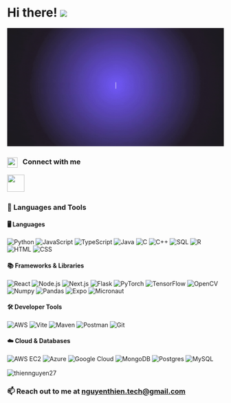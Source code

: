 # Hi there! <img src="https://emojis.slackmojis.com/emojis/images/1536351075/4594/blob-wave.gif" width="25"/>

![Intro](https://github.com/ThienNguyen27/ThienNguyen27/blob/main/images/Intro.gif)

<h3 align="left">
  <img src="https://img.icons8.com/ios-filled/50/chain.png" width="24" height="24" style="vertical-align: middle; margin-right: 8px;" />
  Connect with me
</h3>

<a href="https://linkedin.com/in/thiennguyen27" target="_blank">
  <img src="https://raw.githubusercontent.com/rahuldkjain/github-profile-readme-generator/master/src/images/icons/Social/linked-in-alt.svg" width="40" height="40" />
</a>


### 🧰 Languages and Tools

#### 🖥️ Languages  

![Python](https://img.shields.io/badge/Python-3776AB?style=for-the-badge&logo=python&logoColor=white)   ![JavaScript](https://img.shields.io/badge/JavaScript-F7DF1E?style=for-the-badge&logo=javascript&logoColor=black)   ![TypeScript](https://img.shields.io/badge/TypeScript-3178C6?style=for-the-badge&logo=typescript&logoColor=white)  ![Java](https://img.shields.io/badge/Java-007396?style=for-the-badge&logo=java&logoColor=white)  ![C](https://img.shields.io/badge/C-00599C?style=for-the-badge&logo=c&logoColor=white)  ![C++](https://img.shields.io/badge/C++-00599C?style=for-the-badge&logo=c%2B%2B&logoColor=white)  ![SQL](https://img.shields.io/badge/SQL-4479A1?style=for-the-badge&logo=mysql&logoColor=white)  ![R](https://img.shields.io/badge/R-276DC3?style=for-the-badge&logo=r&logoColor=white)   ![HTML](https://img.shields.io/badge/HTML5-E34F26?style=for-the-badge&logo=html5&logoColor=white)  ![CSS](https://img.shields.io/badge/CSS3-1572B6?style=for-the-badge&logo=css3&logoColor=white) 

#### 📚 Frameworks & Libraries  

![React](https://img.shields.io/badge/React-61DAFB?style=for-the-badge&logo=react&logoColor=black)  ![Node.js](https://img.shields.io/badge/Node.js-339933?style=for-the-badge&logo=node.js&logoColor=white)  ![Next.js](https://img.shields.io/badge/Next.js-000000?style=for-the-badge&logo=next.js&logoColor=white)  ![Flask](https://img.shields.io/badge/Flask-000000?style=for-the-badge&logo=flask&logoColor=white) ![PyTorch](https://img.shields.io/badge/PyTorch-EE4C2C?style=for-the-badge&logo=pytorch&logoColor=white)  ![TensorFlow](https://img.shields.io/badge/TensorFlow-FF6F00?style=for-the-badge&logo=tensorflow&logoColor=white)  ![OpenCV](https://img.shields.io/badge/OpenCV-5C3EE8?style=for-the-badge&logo=opencv&logoColor=white)  ![Numpy](https://img.shields.io/badge/Numpy-013243?style=for-the-badge&logo=numpy&logoColor=white)  ![Pandas](https://img.shields.io/badge/Pandas-150458?style=for-the-badge&logo=pandas&logoColor=white) ![Expo](https://img.shields.io/badge/expo-1C1E24?style=for-the-badge&logo=expo&logoColor=#D04A37) ![Micronaut](https://img.shields.io/badge/Micronaut-1C1E24?style=for-the-badge&logo=micronaut&logoColor=#D04A37)

#### 🛠 Developer Tools  

![AWS](https://img.shields.io/badge/AWS-FF9900?style=for-the-badge&logo=amazonaws&logoColor=white)  ![Vite](https://img.shields.io/badge/Vite-646CFF?style=for-the-badge&logo=vite&logoColor=white) ![Maven](https://img.shields.io/badge/Maven-C71A36?style=for-the-badge&logo=apachemaven&logoColor=white) ![Postman](https://img.shields.io/badge/Postman-FF6C37?style=for-the-badge&logo=postman&logoColor=white) ![Git](https://img.shields.io/badge/Git-F05032?style=for-the-badge&logo=git&logoColor=white)  

#### ☁️ Cloud & Databases  

![AWS EC2](https://img.shields.io/badge/AWS%20EC2-FF9900?style=for-the-badge&logo=amazonaws&logoColor=white)  ![Azure](https://img.shields.io/badge/Microsoft%20Azure-0078D4?style=for-the-badge&logo=microsoft-azure&logoColor=white)  ![Google Cloud](https://img.shields.io/badge/Google%20Cloud-4285F4?style=for-the-badge&logo=google-cloud&logoColor=white)  ![MongoDB](https://img.shields.io/badge/MongoDB-47A248?style=for-the-badge&logo=mongodb&logoColor=white) ![Postgres](https://img.shields.io/badge/PostgreSQL-336791?style=for-the-badge&logo=postgresql&logoColor=white)  ![MySQL](https://img.shields.io/badge/MySQL-4479A1?style=for-the-badge&logo=mysql&logoColor=white)


<p>
  <img align="center" src="https://github-readme-stats.vercel.app/api/top-langs?username=thiennguyen27&show_icons=true&locale=en&layout=compact" alt="thiennguyen27"/>
</p>

 ### 📫 Reach out to me at **nguyenthien.tech@gmail.com**

